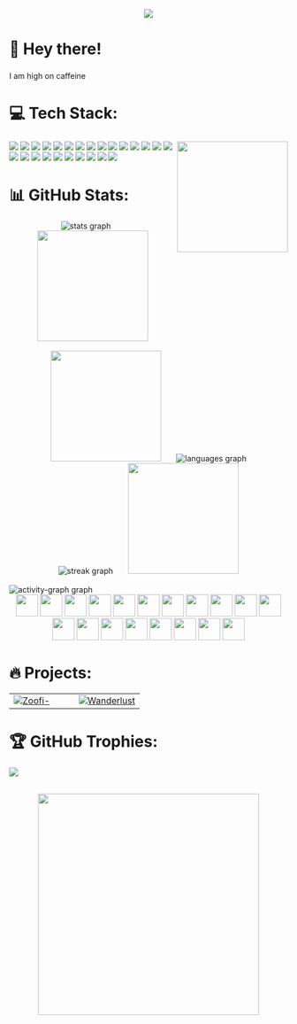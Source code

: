 <div align="center">
<img src="https://user-images.githubusercontent.com/74038190/225813708-98b745f2-7d22-48cf-9150-083f1b00d6c9.gif">
</div>

<h1 align="left">💫 Hey there!</h1>

###

<p align="left">I am high on caffeine</p>

###

<h1 align="left">💻 Tech Stack:</h1>

###

<img align="right" height="200" src="https://user-images.githubusercontent.com/74038190/226127923-0e8b7792-7b3c-462b-951b-63c96ba1a5af.gif"  />

###

<div align="left"> <img src="https://img.shields.io/badge/c-%2300599C.svg?style=for-the-badge&logo=c&logoColor=white"> <img src="https://img.shields.io/badge/javascript-%23323330.svg?style=for-the-badge&logo=javascript&logoColor=%23F7DF1E"> <img src="https://img.shields.io/badge/java-%23ED8B00.svg?style=for-the-badge&logo=openjdk&logoColor=white"> <img src="https://img.shields.io/badge/html5-%23E34F26.svg?style=for-the-badge&logo=html5&logoColor=white"> <img src="https://img.shields.io/badge/python-3670A0?style=for-the-badge&logo=python&logoColor=ffdd54"> <img src="https://img.shields.io/badge/vercel-%23000000.svg?style=for-the-badge&logo=vercel&logoColor=white"> <img src="https://img.shields.io/badge/Render-%46E3B7.svg?style=for-the-badge&logo=render&logoColor=white"> <img src="https://img.shields.io/badge/firebase-%23039BE5.svg?style=for-the-badge&logo=firebase"> <img src="https://img.shields.io/badge/bootstrap-%238511FA.svg?style=for-the-badge&logo=bootstrap&logoColor=white"> <img src="https://img.shields.io/badge/chart.js-F5788D.svg?style=for-the-badge&logo=chart.js&logoColor=white"> <img src="https://img.shields.io/badge/ejs-%23B4CA65.svg?style=for-the-badge&logo=ejs&logoColor=black"> <img src="https://img.shields.io/badge/express.js-%23404d59.svg?style=for-the-badge&logo=express&logoColor=%2361DAFB"> <img src="https://img.shields.io/badge/Electron-191970?style=for-the-badge&logo=Electron&logoColor=white"> <img src="https://img.shields.io/badge/Next-black?style=for-the-badge&logo=next.js&logoColor=white"> <img src="https://img.shields.io/badge/node.js-6DA55F?style=for-the-badge&logo=node.js&logoColor=white"> <img src="https://img.shields.io/badge/react-%2320232a.svg?style=for-the-badge&logo=react&logoColor=%2361DAFB"> <img src="https://img.shields.io/badge/tailwindcss-%2338B2AC.svg?style=for-the-badge&logo=tailwind-css&logoColor=white"> <img src="https://img.shields.io/badge/vite-%23646CFF.svg?style=for-the-badge&logo=vite&logoColor=white"> <img src="https://img.shields.io/badge/firebase-a08021?style=for-the-badge&logo=firebase&logoColor=ffcd34"> <img src="https://img.shields.io/badge/MongoDB-%234ea94b.svg?style=for-the-badge&logo=mongodb&logoColor=white"> <img src="https://img.shields.io/badge/mysql-4479A1.svg?style=for-the-badge&logo=mysql&logoColor=white"> <img src="https://img.shields.io/badge/Canva-%2300C4CC.svg?style=for-the-badge&logo=Canva&logoColor=white"> <img src="https://img.shields.io/badge/figma-%23F24E1E.svg?style=for-the-badge&logo=figma&logoColor=white"> <img src="https://img.shields.io/badge/git-%23F05033.svg?style=for-the-badge&logo=git&logoColor=white"> <img src="https://img.shields.io/badge/github-%23121011.svg?style=for-the-badge&logo=github&logoColor=white">
</div>

###

                                                                                                                                                                                                                                                                                                                                                                                                                                                                                                                                           
                                                                                                                                                                                                                                                                                                                                                                                                                                        

# 📊 GitHub Stats:

<div align="center">
  <img src="https://github-readme-stats.vercel.app/api?username=psykickguy&theme=dark&locale=en&hide_border=false&order=1" alt="stats graph" /> &nbsp; &nbsp; &nbsp; <img src="https://github.com/Anmol-Baranwal/Cool-GIFs-For-GitHub/assets/74038190/76036311-c8ea-4247-8bf8-a7077623036c" width="200">
   </div>
   <br/>
  <div align="center">
    <img src="https://github.com/Anmol-Baranwal/Cool-GIFs-For-GitHub/assets/74038190/406eb3e6-caba-401d-93c8-e0a7941c84b9" width="200"> &nbsp; &nbsp; &nbsp; <img src="https://nirzak-streak-stats.vercel.app/?user=psykickguy&theme=dark&hide_border=false&order=2" alt="languages graph" /> 
  </div>
  <div align="center">
    <img src="https://github-readme-stats.vercel.app/api/top-langs?username=psykickguy&locale=en&hide_title=false&layout=compact&langs_count=5&theme=dark&hide_border=false&order=3" alt="streak graph" /> &nbsp; &nbsp; &nbsp; <img src="https://camo.githubusercontent.com/748433fbf833d18f543ad4bb6d8c8c4f7f340c7fe8b9706df131a525049f0c8c/68747470733a2f2f63756c746f667468657061727479706172726f742e636f6d2f706172726f74732f68642f6c6170746f705f706172726f742e676966" width="200">
  </div>
<br/>
  <img src="https://github-readme-activity-graph.vercel.app/graph?username=psykickguy&radius=16&theme=github-dark&area=true&order=5" alt="activity-graph graph"  />

<div align="center">
    <img src="https://cultofthepartyparrot.com/parrots/hd/githubparrot.gif" width="40" />
    <img src="https://cultofthepartyparrot.com/flags/hd/iranparrot.gif" width="40" />
    <img src="https://cultofthepartyparrot.com/parrots/asyncparrot.gif" width="40"/>
    <img src="https://cultofthepartyparrot.com/parrots/hd/60fpsparrot.gif" width="40" />
    <img src="https://cultofthepartyparrot.com/parrots/hd/jumpingparrot.gif" width="40" />
    <img src="https://cultofthepartyparrot.com/parrots/hd/opensourceparrot.gif" width="40" />
    <img src="https://cultofthepartyparrot.com/parrots/hd/dealwithitnowparrot.gif" width="40" />
    <img src="https://cultofthepartyparrot.com/parrots/hd/hypnoparrotlight.gif" width="40" />
    <img src="https://cultofthepartyparrot.com/parrots/databaseparrot.gif" width="40" />
    <img src="https://cultofthepartyparrot.com/parrots/fixparrot.gif" width="40"/>
    <img src="https://cultofthepartyparrot.com/parrots/hd/laptop_parrot.gif" width="40" />
    <img src="https://cultofthepartyparrot.com/parrots/hd/spinningparrot.gif" width="40" />
    <img src="https://cultofthepartyparrot.com/parrots/hd/levitationparrot.gif" width="40" />
    <img src="https://cultofthepartyparrot.com/parrots/hd/stableparrot.gif" width="40" />
    <img src="https://cultofthepartyparrot.com/parrots/hd/scienceparrot.gif" width="40" />
    <img src="https://cultofthepartyparrot.com/parrots/hd/pirateparrot.gif" width="40" />
    <img src="https://cultofthepartyparrot.com/parrots/hd/footballparrot.gif" width="40" />
    <img src="https://cultofthepartyparrot.com/parrots/hd/illuminatiparrot.gif" width="40" />
    <img src="https://cultofthepartyparrot.com/parrots/hd/hypnoparrotdark.gif" width="40" />
</div>


# 🔥 Projects:

<table>
  <tr>
    <td width="50%">
      <a href="https://github.com/psykickguy/ZooFi-">
        <img src="https://github-readme-stats.vercel.app/api/pin/?username=psykickguy&repo=ZooFi-&theme=github_dark&hide_border=false&title_color=36BCF7FF&icon_color=36BCF7FF&text_color=ffffff&bg_color=0D1117" alt="Zoofi-"/>
      </a>
    </td>
    <td width="50%">
      <a href="https://github.com/psykickguy/Wanderlust-college-project">
        <img src="https://github-readme-stats.vercel.app/api/pin/?username=psykickguy&repo=Wanderlust-college-project&theme=github_dark&hide_border=false&title_color=36BCF7FF&icon_color=36BCF7FF&text_color=ffffff&bg_color=0D1117" alt="Wanderlust"/>
      </a>
    </td>
  </tr>
</table>


# 🏆 GitHub Trophies:

![](https://github-profile-trophy.vercel.app/?username=psykickguy&theme=radical&no-frame=false&no-bg=true&margin-w=4)

<br/>
<div align="center">
<img src="https://user-images.githubusercontent.com/74038190/212284158-e840e285-664b-44d7-b79b-e264b5e54825.gif" width="400">
  </div>
<br><br>


